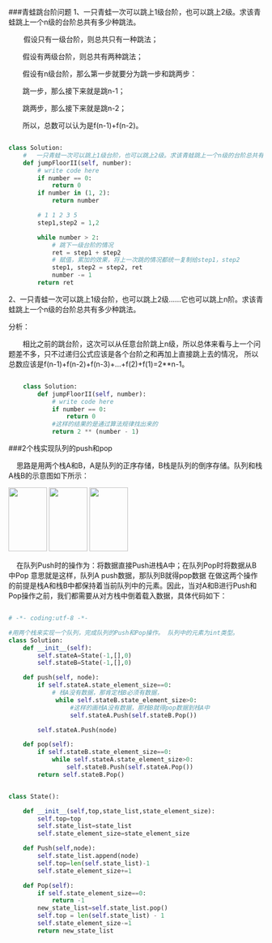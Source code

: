
###青蛙跳台阶问题
1、一只青蛙一次可以跳上1级台阶，也可以跳上2级。求该青蛙跳上一个n级的台阶总共有多少种跳法。

&nbsp;&nbsp;&nbsp;&nbsp;　假设只有一级台阶，则总共只有一种跳法；

　　假设有两级台阶，则总共有两种跳法；

　　假设有n级台阶，那么第一步就要分为跳一步和跳两步：

　　跳一步，那么接下来就是跳n-1；

　　跳两步，那么接下来就是跳n-2；

　　所以，总数可以认为是f(n-1)+f(n-2)。

```python

class Solution:
    # 　一只青蛙一次可以跳上1级台阶，也可以跳上2级。求该青蛙跳上一个n级的台阶总共有多少种跳法。
    def jumpFloorII(self, number):
        # write code here
        if number == 0:
            return 0
        if number in (1, 2):
            return number

        # 1 1 2 3 5
        step1,step2 = 1,2

        while number > 2:
            # 跳下一级台阶的情况
            ret = step1 + step2
            # 赋值，累加的效果，将上一次跳的情况都统一复制给step1，step2
            step1, step2 = step2, ret
            number -= 1
        return ret

```

2、一只青蛙一次可以跳上1级台阶，也可以跳上2级......它也可以跳上n阶。求该青蛙跳上一个n级的台阶总共有多少种跳法。

分析：

　　相比之前的跳台阶，这次可以从任意台阶跳上n级，所以总体来看与上一个问题差不多，只不过递归公式应该是各个台阶之和再加上直接跳上去的情况，
所以总数应该是f(n-1)+f(n-2)+f(n-3)+...+f(2)+f(1)=2**n-1。

```python

    class Solution:
        def jumpFloorII(self, number):
            # write code here
            if number == 0:
                return 0
            #这样的结果的是通过算法规律找出来的
            return 2 ** (number - 1)


```






###2个栈实现队列的push和pop

&nbsp;&nbsp;&nbsp;&nbsp;思路是用两个栈A和B，A是队列的正序存储，B栈是队列的倒序存储。队列和栈A栈B的示意图如下所示：
<p>
<img src="https:#img-blog.csdnimg.cn/20190605191332913.png" width="76" height="126">
<img src="https:#img-blog.csdnimg.cn/20190605191515691.png" width="76" height="126">
<img src="https:#img-blog.csdnimg.cn/20190605191413809.png" width="76" height="126">
</p>

&nbsp;&nbsp;&nbsp;&nbsp;在队列Push时的操作为：将数据直接Push进栈A中；在队列Pop时将数据从B中Pop
意思就是这样，队列A push数据，那队列B就得pop数据
在做这两个操作的前提是栈A和栈B中都保持着当前队列中的元素。因此，当对A和B进行Push和Pop操作之前，我们都需要从对方栈中倒着载入数据，具体代码如下：

```python

# -*- coding:utf-8 -*-

#用两个栈来实现一个队列，完成队列的Push和Pop操作。 队列中的元素为int类型。
class Solution:
    def __init__(self):
        self.stateA=State(-1,[],0)
        self.stateB=State(-1,[],0)

    def push(self, node):
        if self.stateA.state_element_size==0:
            # 栈A没有数据，那肯定栈B必须有数据，
             while self.stateB.state_element_size>0:
                 #这样的画栈A没有数据，那栈B就得pop数据到栈A中
                 self.stateA.Push(self.stateB.Pop())

        self.stateA.Push(node)

    def pop(self):
        if self.stateB.state_element_size==0:
            while self.stateA.state_element_size>0:
                self.stateB.Push(self.stateA.Pop())
        return self.stateB.Pop()


class State():

    def __init__(self,top,state_list,state_element_size):
        self.top=top
        self.state_list=state_list
        self.state_element_size=state_element_size

    def Push(self,node):
        self.state_list.append(node)
        self.top=len(self.state_list)-1
        self.state_element_size+=1

    def Pop(self):
        if self.state_element_size==0:
            return -1
        new_state_list=self.state_list.pop()
        self.top = len(self.state_list) - 1
        self.state_element_size-=1
        return new_state_list


```